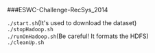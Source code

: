 ###ESWC-Challenge-RecSys_2014  

`./start.sh`(It's used to download the dataset)    
`./stopHadoop.sh`  
`./runOnHadoop.sh`(Be careful! It formats the HDFS)      
`./cleanUp.sh`  
